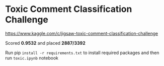 # Toxic Comment Classification Challenge
https://www.kaggle.com/c/jigsaw-toxic-comment-classification-challenge

Scored **0.9532** and placed **2887/3392**

Run pip `install -r requirements.txt` to install required packages and then run `toxic.ipynb` notebook
